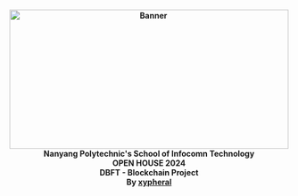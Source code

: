 <h4 align="center">
  <img src="https://scholarshipguide.com.sg/images/providers/120.png" alt="Banner" width="500" height="250">
    <br>
      Nanyang Polytechnic's School of Infocomn Technology 
        <br>
          OPEN HOUSE 2024
            <br>
              DBFT - Blockchain Project
                <br>
                  By <a href="https://github.com/xypheral">xypheral</a>
                    </h4>

